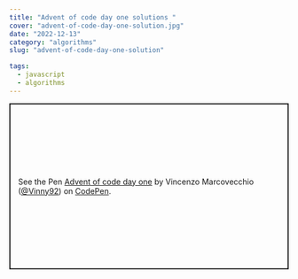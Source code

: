 ```yaml
---
title: "Advent of code day one solutions "
cover: "advent-of-code-day-one-solution.jpg"
date: "2022-12-13"
category: "algorithms"
slug: "advent-of-code-day-one-solution"

tags:
  - javascript
  - algorithms
---
```


<p class="codepen" data-height="300" data-default-tab="html,result" data-slug-hash="PoBPVaB" data-preview="true" data-editable="true" data-user="Vinny92" style="height: 300px; box-sizing: border-box; display: flex; align-items: center; justify-content: center; border: 2px solid; margin: 1em 0; padding: 1em;">
  <span>See the Pen <a href="https://codepen.io/Vinny92/pen/PoBPVaB">
  Advent of code day one</a> by Vincenzo Marcovecchio (<a href="https://codepen.io/Vinny92">@Vinny92</a>)
  on <a href="https://codepen.io">CodePen</a>.</span>
</p>
<script async src="https://cpwebassets.codepen.io/assets/embed/ei.js"></script>